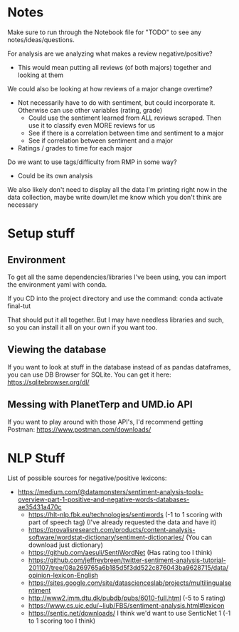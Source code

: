 # Notes

Make sure to run through the Notebook file for "TODO" to see any notes/ideas/questions.

For analysis are we analyzing what makes a review negative/positive? 
* This would mean putting all reviews (of both majors) together and looking at them

We could also be looking at how reviews of a major change overtime?
* Not necessarily have to do with sentiment, but could incorporate it. Otherwise can use other variables (rating, grade)
    * Could use the sentiment learned from ALL reviews scraped. Then use it to classify even MORE reviews for us
    * See if there is a correlation between time and sentiment to a major
    * See if correlation between sentiment and a major
* Ratings / grades to time for each major

Do we want to use tags/difficulty from RMP in some way?
* Could be its own analysis

We also likely don't need to display all the data I'm printing right now in the data collection,
maybe write down/let me know which you don't think are necessary

# Setup stuff

## Environment
To get all the same dependencies/libraries I've been using, you can import
the environment yaml with conda.

If you CD into the project directory and use the command: conda activate final-tut

That should put it all together. But I may have needless libraries and such, so you can
install it all on your own if you want too.

## Viewing the database
If you want to look at stuff in the database instead of as pandas dataframes,
you can use DB Browser for SQLite. You can get it here: https://sqlitebrowser.org/dl/

## Messing with PlanetTerp and UMD.io API

If you want to play around with those API's, I'd recommend getting Postman: https://www.postman.com/downloads/

# NLP Stuff

List of possible sources for negative/positive lexicons:
* https://medium.com/@datamonsters/sentiment-analysis-tools-overview-part-1-positive-and-negative-words-databases-ae35431a470c
    * https://hlt-nlp.fbk.eu/technologies/sentiwords (-1 to 1 scoring with part of speech tag) (I've already requested the data and have it)
    * https://provalisresearch.com/products/content-analysis-software/wordstat-dictionary/sentiment-dictionaries/ (You can download just dictionary)
    * https://github.com/aesuli/SentiWordNet (Has rating too I think)
    * https://github.com/jeffreybreen/twitter-sentiment-analysis-tutorial-201107/tree/08a269765a6b185d5f3dd522c876043ba9628715/data/opinion-lexicon-English
    * https://sites.google.com/site/datascienceslab/projects/multilingualsentiment
    * http://www2.imm.dtu.dk/pubdb/pubs/6010-full.html (-5 to 5 rating)
    * https://www.cs.uic.edu/~liub/FBS/sentiment-analysis.html#lexicon
    * https://sentic.net/downloads/ I think we'd want to use SenticNet 1 (-1 to 1 scoring too I think)
